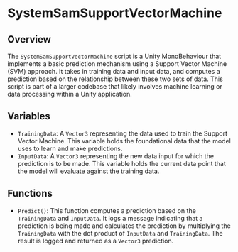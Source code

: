 # SystemSamSupportVectorMachine

## Overview
The `SystemSamSupportVectorMachine` script is a Unity MonoBehaviour that implements a basic prediction mechanism using a Support Vector Machine (SVM) approach. It takes in training data and input data, and computes a prediction based on the relationship between these two sets of data. This script is part of a larger codebase that likely involves machine learning or data processing within a Unity application.

## Variables
- `TrainingData`: A `Vector3` representing the data used to train the Support Vector Machine. This variable holds the foundational data that the model uses to learn and make predictions.
- `InputData`: A `Vector3` representing the new data input for which the prediction is to be made. This variable holds the current data point that the model will evaluate against the training data.

## Functions
- `Predict()`: This function computes a prediction based on the `TrainingData` and `InputData`. It logs a message indicating that a prediction is being made and calculates the prediction by multiplying the `TrainingData` with the dot product of `InputData` and `TrainingData`. The result is logged and returned as a `Vector3` prediction.